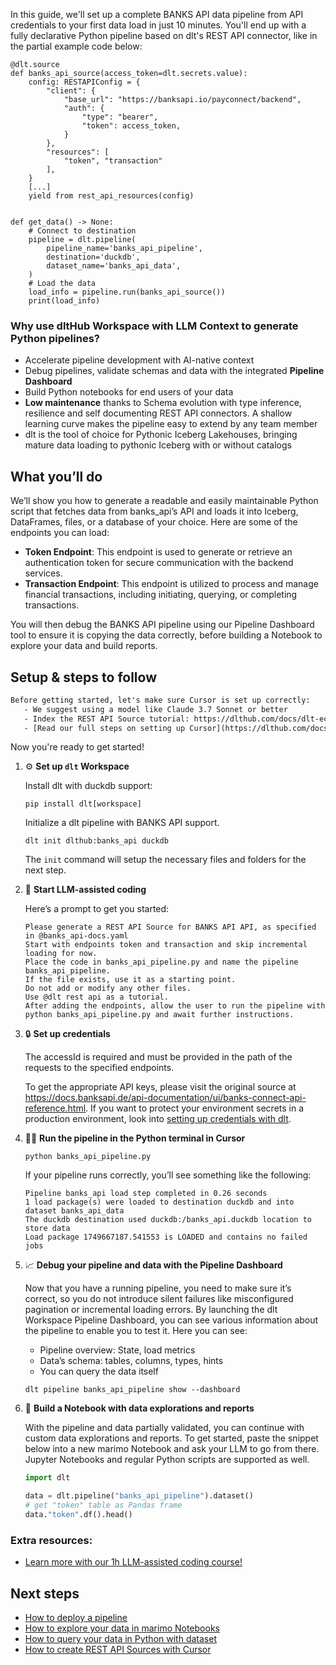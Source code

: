 In this guide, we'll set up a complete BANKS API data pipeline from API credentials to your first data load in just 10 minutes. You'll end up with a fully declarative Python pipeline based on dlt's REST API connector, like in the partial example code below:

```python-outcome
@dlt.source
def banks_api_source(access_token=dlt.secrets.value):
    config: RESTAPIConfig = {
        "client": {
            "base_url": "https://banksapi.io/payconnect/backend",
            "auth": {
                "type": "bearer",
                "token": access_token,
            }
        },
        "resources": [
            "token", "transaction"
        ],
    }
    [...]
    yield from rest_api_resources(config)


def get_data() -> None:
    # Connect to destination
    pipeline = dlt.pipeline(
        pipeline_name='banks_api_pipeline',
        destination='duckdb',
        dataset_name='banks_api_data', 
    )
    # Load the data
    load_info = pipeline.run(banks_api_source())
    print(load_info) 
```

### Why use dltHub Workspace with LLM Context to generate Python pipelines?

- Accelerate pipeline development with AI-native context
- Debug pipelines, validate schemas and data with the integrated **Pipeline Dashboard**
- Build Python notebooks for end users of your data
- **Low maintenance** thanks to Schema evolution with type inference, resilience and self documenting REST API connectors. A shallow learning curve makes the pipeline easy to extend by any team member
- dlt is the tool of choice for Pythonic Iceberg Lakehouses, bringing mature data loading to pythonic Iceberg with or without catalogs

## What you’ll do

We’ll show you how to generate a readable and easily maintainable Python script that fetches data from banks_api’s API and loads it into Iceberg, DataFrames, files, or a database of your choice. Here are some of the endpoints you can load:

- **Token Endpoint**: This endpoint is used to generate or retrieve an authentication token for secure communication with the backend services.
- **Transaction Endpoint**: This endpoint is utilized to process and manage financial transactions, including initiating, querying, or completing transactions.

You will then debug the BANKS API pipeline using our Pipeline Dashboard tool to ensure it is copying the data correctly, before building a Notebook to explore your data and build reports.

## Setup & steps to follow

```default
Before getting started, let's make sure Cursor is set up correctly:
   - We suggest using a model like Claude 3.7 Sonnet or better
   - Index the REST API Source tutorial: https://dlthub.com/docs/dlt-ecosystem/verified-sources/rest_api/ and add it to context as **@dlt rest api**
   - [Read our full steps on setting up Cursor](https://dlthub.com/docs/dlt-ecosystem/llm-tooling/cursor-restapi#23-configuring-cursor-with-documentation)
```

Now you're ready to get started!

1. ⚙️ **Set up `dlt` Workspace**
    
    Install dlt with duckdb support:
    ```shell
    pip install dlt[workspace]
    ```

    Initialize a dlt pipeline with BANKS API support.
    ```shell
    dlt init dlthub:banks_api duckdb
    ```

    The `init` command will setup the necessary files and folders for the next step.
    
2. 🤠 **Start LLM-assisted coding**
    
    Here’s a prompt to get you started:
    
    ```prompt
    Please generate a REST API Source for BANKS API API, as specified in @banks_api-docs.yaml 
    Start with endpoints token and transaction and skip incremental loading for now. 
    Place the code in banks_api_pipeline.py and name the pipeline banks_api_pipeline. 
    If the file exists, use it as a starting point. 
    Do not add or modify any other files. 
    Use @dlt rest api as a tutorial. 
    After adding the endpoints, allow the user to run the pipeline with python banks_api_pipeline.py and await further instructions.
    ```

    
3. 🔒 **Set up credentials** 
    
    The accessId is required and must be provided in the path of the requests to the specified endpoints.
    
    To get the appropriate API keys, please visit the original source at https://docs.banksapi.de/api-documentation/ui/banks-connect-api-reference.html.
    If you want to protect your environment secrets in a production environment, look into [setting up credentials with dlt](https://dlthub.com/docs/walkthroughs/add_credentials).
    
4. 🏃‍♀️ **Run the pipeline in the Python terminal in Cursor**
    
    ```shell
    python banks_api_pipeline.py
    ```
    
    If your pipeline runs correctly, you’ll see something like the following:
    
    ```shell
    Pipeline banks_api load step completed in 0.26 seconds
    1 load package(s) were loaded to destination duckdb and into dataset banks_api_data
    The duckdb destination used duckdb:/banks_api.duckdb location to store data
    Load package 1749667187.541553 is LOADED and contains no failed jobs
    ```
    
5. 📈 **Debug your pipeline and data with the Pipeline Dashboard**

    Now that you have a running pipeline, you need to make sure it’s correct, so you do not introduce silent failures like misconfigured pagination or incremental loading errors. By launching the dlt Workspace Pipeline Dashboard, you can see various information about the pipeline to enable you to test it. Here you can see:
    - Pipeline overview: State, load metrics
    - Data’s schema: tables, columns, types, hints
    - You can query the data itself
    
    ```shell
    dlt pipeline banks_api_pipeline show --dashboard
    ```
    
6. 🐍 **Build a Notebook with data explorations and reports**

    With the pipeline and data partially validated, you can continue with custom data explorations and reports. To get started, paste the snippet below into a new marimo Notebook and ask your LLM to go from there. Jupyter Notebooks and regular Python scripts are supported as well.

    
    ```python
    import dlt

   data = dlt.pipeline("banks_api_pipeline").dataset()
   # get "token" table as Pandas frame
   data."token".df().head()
    ```

### Extra resources:

- [Learn more with our 1h LLM-assisted coding course!](https://www.youtube.com/watch?v=GGid70rnJuM)

## Next steps

- [How to deploy a pipeline](https://dlthub.com/docs/walkthroughs/deploy-a-pipeline)
- [How to explore your data in marimo Notebooks](https://dlthub.com/docs/general-usage/dataset-access/marimo)
- [How to query your data in Python with dataset](https://dlthub.com/docs/general-usage/dataset-access/dataset)
- [How to create REST API Sources with Cursor](https://dlthub.com/docs/dlt-ecosystem/llm-tooling/cursor-restapi)